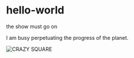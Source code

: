 # hello-world
the show must go on

I am busy perpetuating the progress of the planet.

![CRAZY SQUARE](https://th.bing.com/th/id/OIP.5WWP_mpp6sUFTE_a5GGc7gHaDt?pid=Api&rs=1)
